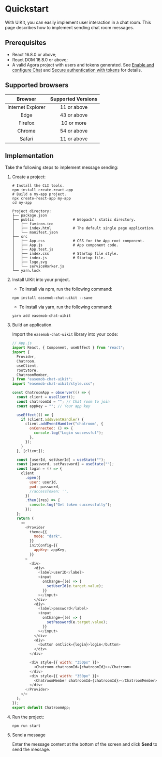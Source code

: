 # Quickstart

With UIKit, you can easily implement user interaction in a chat room. This page describes how to implement sending chat room messages.

## Prerequisites

- React 16.8.0 or above;
- React DOM 16.8.0 or above;
- A valid Agora project with users and tokens generated. See [Enable and configure Chat](https://docs.agora.io/en/agora-chat/get-started/enable) and [Secure authentication with tokens](https://docs.agora.io/en/agora-chat/develop/authentication) for details. 

## Supported browsers

| Browser | Supported Versions |
|:---:|:---:|
| Internet Explorer | 11 or above |
| Edge | 43 or above |
| Firefox | 10 or more |
| Chrome | 54 or above |
| Safari | 11 or above |

## Implementation

Take the following steps to implement message sending:

1. Create a project:

    ```
    # Install the CLI tools.
    npm install create-react-app
    # Build a my-app project.
    npx create-react-app my-app
    cd my-app
    ```

    ```
    Project directory:
    ├── package.json
    ├── public                  # Webpack's static directory.
    │   ├── favicon.ico
    │   ├── index.html          # The default single page application.
    │   └── manifest.json
    ├── src
    │   ├── App.css             # CSS for the App root component.
    │   ├── App.js              # App component code.
    │   ├── App.test.js
    │   ├── index.css           # Startup file style.
    │   ├── index.js            # Startup file.
    │   ├── logo.svg
    │   └── serviceWorker.js
    └── yarn.lock
    ```

1. Install UIKit into your project.

   - To install via npm, run the following command:

    ```
    npm install easemob-chat-uikit --save
    ```
   
   - To install via yarn, run the following command:

    ```
    yarn add easemob-chat-uikit
    ```
   
1. Build an application.

   Import the `easemob-chat-uikit` library into your code:

    ```javascript
    // App.js
    import React, { Component, useEffect } from "react";
    import {
      Provider,
      Chatroom,
      useClient,
      rootStore,
      ChatroomMember,
    } from "easemob-chat-uikit";
    import "easemob-chat-uikit/style.css";
    
    const ChatroomApp = observer(() => {
      const client = useClient();
      const chatroomId = ""; // Chat room to join
      const appKey = ""; // Your app key
    
      useEffect(() => {
        if (client.addEventHandler) {
          client.addEventHandler("chatroom", {
            onConnected: () => {
              console.log("Login successful");
            },
          });
        }
      }, [client]);
    
      const [userId, setUserId] = useState("");
      const [password, setPassword] = useState("");
      const login = () => {
        client
          .open({
            user: userId,
            pwd: password,
            //accessToken: '',
          })
          .then((res) => {
            console.log("Get token successfully");
          });
      };
      return (
        <>
          <Provider
            theme={{
              mode: "dark",
            }}
            initConfig={{
              appKey: appKey,
            }}
          >
            <div>
              <div>
                <label>userID</label>
                <input
                  onChange={(e) => {
                    setUserId(e.target.value);
                  }}
                ></input>
              </div>
              <div>
                <label>password</label>
                <input
                  onChange={(e) => {
                    setPassword(e.target.value);
                  }}
                ></input>
              </div>
              <div>
                <button onClick={login}>login</button>
              </div>
            </div>
    
            <div style={{ width: "350px" }}>
              <Chatroom chatroomId={chatroomId}></Chatroom>
            </div>
            <div style={{ width: "350px" }}>
              <ChatroomMember chatroomId={chatroomId}></ChatroomMember>
            </div>
          </Provider>
        </>
      );
    });
    export default ChatroomApp;
    ```

1. Run the project:

    ```
    npm run start
    ```

1. Send a message

   Enter the message content at the bottom of the screen and click **Send** to send the message.
